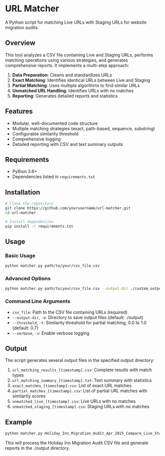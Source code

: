 # URL Matcher

A Python script for matching Live URLs with Staging URLs for website migration audits.

## Overview

This tool analyzes a CSV file containing Live and Staging URLs, performs matching operations using various strategies, and generates comprehensive reports. It implements a multi-step approach:

1. **Data Preparation**: Cleans and standardizes URLs
2. **Exact Matching**: Identifies identical URLs between Live and Staging
3. **Partial Matching**: Uses multiple algorithms to find similar URLs
4. **Unmatched URL Handling**: Identifies URLs with no matches
5. **Reporting**: Generates detailed reports and statistics

## Features

- Modular, well-documented code structure
- Multiple matching strategies (exact, path-based, sequence, substring)
- Configurable similarity threshold
- Comprehensive logging
- Detailed reporting with CSV and text summary outputs

## Requirements

- Python 3.6+
- Dependencies listed in `requirements.txt`

## Installation

```bash
# Clone the repository
git clone https://github.com/yourusername/url-matcher.git
cd url-matcher

# Install dependencies
pip install -r requirements.txt
```

## Usage

### Basic Usage

```bash
python matcher.py path/to/your/csv_file.csv
```

### Advanced Options

```bash
python matcher.py path/to/your/csv_file.csv --output-dir ./custom_output --threshold 0.8 --verbose
```

### Command Line Arguments

- `csv_file`: Path to the CSV file containing URLs (required)
- `--output-dir`, `-o`: Directory to save output files (default: ./output)
- `--threshold`, `-t`: Similarity threshold for partial matching, 0.0 to 1.0 (default: 0.7)
- `--verbose`, `-v`: Enable verbose logging

## Output

The script generates several output files in the specified output directory:

1. `url_matching_results_[timestamp].csv`: Complete results with match types
2. `url_matching_summary_[timestamp].txt`: Text summary with statistics
3. `exact_matches_[timestamp].csv`: List of exact URL matches
4. `partial_matches_[timestamp].csv`: List of partial URL matches with similarity scores
5. `unmatched_live_[timestamp].csv`: Live URLs with no matches
6. `unmatched_staging_[timestamp].csv`: Staging URLs with no matches

## Example

```bash
python matcher.py Holiday_Inn_Migration_Audit_Apr_2025_Compare_Live_Staging_URLs.csv
```

This will process the Holiday Inn Migration Audit CSV file and generate reports in the ./output directory.

